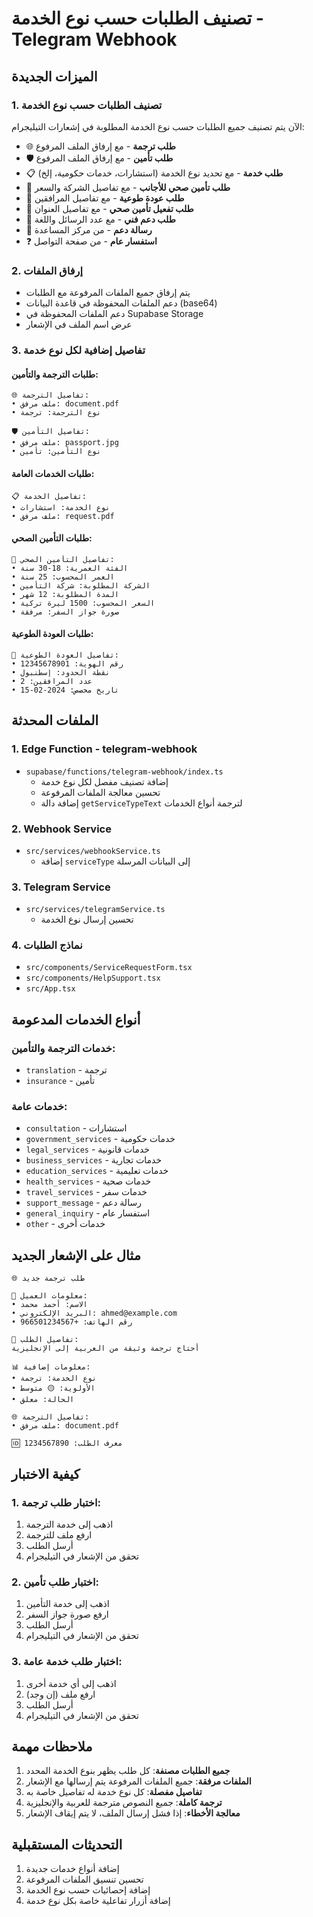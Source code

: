 # تصنيف الطلبات حسب نوع الخدمة - Telegram Webhook

## الميزات الجديدة

### 1. تصنيف الطلبات حسب نوع الخدمة
الآن يتم تصنيف جميع الطلبات حسب نوع الخدمة المطلوبة في إشعارات التيليجرام:

- 🌐 **طلب ترجمة** - مع إرفاق الملف المرفوع
- 🛡️ **طلب تأمين** - مع إرفاق الملف المرفوع  
- 📋 **طلب خدمة** - مع تحديد نوع الخدمة (استشارات، خدمات حكومية، إلخ)
- 🏥 **طلب تأمين صحي للأجانب** - مع تفاصيل الشركة والسعر
- 🔄 **طلب عودة طوعية** - مع تفاصيل المرافقين
- 🏥 **طلب تفعيل تأمين صحي** - مع تفاصيل العنوان
- 💬 **طلب دعم فني** - مع عدد الرسائل واللغة
- 📝 **رسالة دعم** - من مركز المساعدة
- ❓ **استفسار عام** - من صفحة التواصل

### 2. إرفاق الملفات
- يتم إرفاق جميع الملفات المرفوعة مع الطلبات
- دعم الملفات المحفوظة في قاعدة البيانات (base64)
- دعم الملفات المحفوظة في Supabase Storage
- عرض اسم الملف في الإشعار

### 3. تفاصيل إضافية لكل نوع خدمة

#### طلبات الترجمة والتأمين:
```
🌐 تفاصيل الترجمة:
• ملف مرفق: document.pdf
• نوع الترجمة: ترجمة

🛡️ تفاصيل التأمين:
• ملف مرفق: passport.jpg
• نوع التأمين: تأمين
```

#### طلبات الخدمات العامة:
```
📋 تفاصيل الخدمة:
• نوع الخدمة: استشارات
• ملف مرفق: request.pdf
```

#### طلبات التأمين الصحي:
```
🏥 تفاصيل التأمين الصحي:
• الفئة العمرية: 18-30 سنة
• العمر المحسوب: 25 سنة
• الشركة المطلوبة: شركة التأمين
• المدة المطلوبة: 12 شهر
• السعر المحسوب: 1500 ليرة تركية
• صورة جواز السفر: مرفقة
```

#### طلبات العودة الطوعية:
```
🔄 تفاصيل العودة الطوعية:
• رقم الهوية: 12345678901
• نقطة الحدود: إسطنبول
• عدد المرافقين: 2
• تاريخ مخصص: 2024-02-15
```

## الملفات المحدثة

### 1. Edge Function - telegram-webhook
- `supabase/functions/telegram-webhook/index.ts`
  - إضافة تصنيف مفصل لكل نوع خدمة
  - تحسين معالجة الملفات المرفوعة
  - إضافة دالة `getServiceTypeText` لترجمة أنواع الخدمات

### 2. Webhook Service
- `src/services/webhookService.ts`
  - إضافة `serviceType` إلى البيانات المرسلة

### 3. Telegram Service  
- `src/services/telegramService.ts`
  - تحسين إرسال نوع الخدمة

### 4. نماذج الطلبات
- `src/components/ServiceRequestForm.tsx`
- `src/components/HelpSupport.tsx`
- `src/App.tsx`

## أنواع الخدمات المدعومة

### خدمات الترجمة والتأمين:
- `translation` - ترجمة
- `insurance` - تأمين

### خدمات عامة:
- `consultation` - استشارات
- `government_services` - خدمات حكومية
- `legal_services` - خدمات قانونية
- `business_services` - خدمات تجارية
- `education_services` - خدمات تعليمية
- `health_services` - خدمات صحية
- `travel_services` - خدمات سفر
- `support_message` - رسالة دعم
- `general_inquiry` - استفسار عام
- `other` - خدمات أخرى

## مثال على الإشعار الجديد

```
🌐 طلب ترجمة جديد

👤 معلومات العميل:
• الاسم: أحمد محمد
• البريد الإلكتروني: ahmed@example.com
• رقم الهاتف: +966501234567

📝 تفاصيل الطلب:
أحتاج ترجمة وثيقة من العربية إلى الإنجليزية

📊 معلومات إضافية:
• نوع الخدمة: ترجمة
• الأولوية: 🟡 متوسط
• الحالة: معلق

🌐 تفاصيل الترجمة:
• ملف مرفق: document.pdf

🆔 معرف الطلب: 1234567890
```

## كيفية الاختبار

### 1. اختبار طلب ترجمة:
1. اذهب إلى خدمة الترجمة
2. ارفع ملف للترجمة
3. أرسل الطلب
4. تحقق من الإشعار في التيليجرام

### 2. اختبار طلب تأمين:
1. اذهب إلى خدمة التأمين
2. ارفع صورة جواز السفر
3. أرسل الطلب
4. تحقق من الإشعار في التيليجرام

### 3. اختبار طلب خدمة عامة:
1. اذهب إلى أي خدمة أخرى
2. ارفع ملف (إن وجد)
3. أرسل الطلب
4. تحقق من الإشعار في التيليجرام

## ملاحظات مهمة

1. **جميع الطلبات مصنفة**: كل طلب يظهر بنوع الخدمة المحدد
2. **الملفات مرفقة**: جميع الملفات المرفوعة يتم إرسالها مع الإشعار
3. **تفاصيل مفصلة**: كل نوع خدمة له تفاصيل خاصة به
4. **ترجمة كاملة**: جميع النصوص مترجمة للعربية والإنجليزية
5. **معالجة الأخطاء**: إذا فشل إرسال الملف، لا يتم إيقاف الإشعار

## التحديثات المستقبلية

1. إضافة أنواع خدمات جديدة
2. تحسين تنسيق الملفات المرفوعة
3. إضافة إحصائيات حسب نوع الخدمة
4. إضافة أزرار تفاعلية خاصة بكل نوع خدمة
